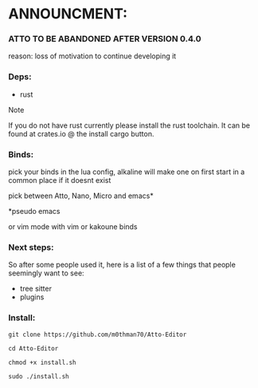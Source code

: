 # ANNOUNCMENT:

### ATTO TO BE ABANDONED AFTER VERSION 0.4.0
reason: loss of motivation to continue developing it



### Deps:

  - rust 
    
> [!NOTE]  
> If you do not have rust currently please install the rust toolchain. It can be found at crates.io @ the install cargo button.

### Binds:

pick your binds in the lua config, alkaline will make one on first start in a common place if it doesnt exist

pick between Atto, Nano, Micro and emacs*

*pseudo emacs

or vim mode with vim or kakoune binds

### Next steps:

So after some people used it, here is a list of a few things that people seemingly want to see:

- tree sitter
- plugins

### Install:

`git clone https://github.com/m0thman70/Atto-Editor`

`cd Atto-Editor`

`chmod +x install.sh`

`sudo ./install.sh`
